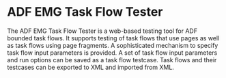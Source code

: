 # ADF EMG Task Flow Tester

The ADF EMG Task Flow Tester is a web-based testing tool for ADF bounded task flows. It supports testing 
of task flows that use pages as well as task flows using page fragments. A sophisticated mechanism to specify 
task flow input parameters is provided. A set of task flow input parameters and run options can be saved as a 
task flow testcase. Task flows and their testcases can be exported to XML and imported from XML.
